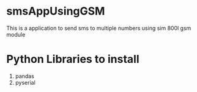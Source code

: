 # smsAppUsingGSM
This is a application to send sms to multiple numbers using sim 800l gsm module

# Python Libraries to install
1. pandas
2. pyserial
